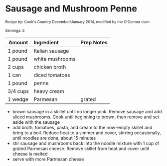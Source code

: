 # Sausage and Mushroom Penne

<small>Recipe by: Cook's Country December/January 2014, modified by the O'Connor clam</small>

<small>Servings: 5</small>

| Amount   | Ingredient      | Prep Notes |
| -------- | :-------------- | :--------- |
| 1 pound  | Italian sausage |            |
| 1 pound  | white mushrooms |            |
| 2 cups   | chicken broth   |            |
| 1 can    | diced tomatoes  |            |
| 1 pound  | penne           |            |
| 3/4 cups | heavy cream     |            |
| 1 wedge  | Parmesan        | grated     |

- brown sausage in a skillet until no longer pink. Remove sausage and add sliced mushrooms. Cook until beginning to brown, then remove and set aside with the sausage
- add broth, tomatoes, pasta, and cream to the now-empty skillet and bring to a boil. Reduce heat to a simmer and cover, stirring occasionally, until noodles are done, about 15 minutes
- stir sausage and mushrooms back into the noodle mixture with 1 cup of grated Parmesan cheese. Remove skillet from heat and cover until cheese is melted
- serve with more Parmesan cheese

<!-- Tags:
- sausage
- mushrooms
- pasta
- easy
- cheese
- stove
-->